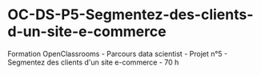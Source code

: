 # OC-DS-P5-Segmentez-des-clients-d-un-site-e-commerce
Formation OpenClassrooms - Parcours data scientist - Projet n°5 - Segmentez des clients d'un site e-commerce - 70 h
